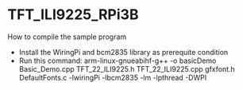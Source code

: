 # TFT_ILI9225_RPi3B

How to compile the sample program
- Install the WiringPi and bcm2835 library as prerequite condition
- Run this command:
arm-linux-gnueabihf-g++ -o basicDemo Basic_Demo.cpp TFT_22_ILI9225.h TFT_22_ILI9225.cpp gfxfont.h DefaultFonts.c -lwiringPi -lbcm2835 -lm -lpthread -DWPI